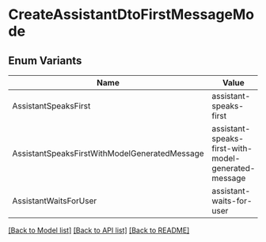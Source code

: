 # CreateAssistantDtoFirstMessageMode

## Enum Variants

| Name | Value |
|---- | -----|
| AssistantSpeaksFirst | assistant-speaks-first |
| AssistantSpeaksFirstWithModelGeneratedMessage | assistant-speaks-first-with-model-generated-message |
| AssistantWaitsForUser | assistant-waits-for-user |


[[Back to Model list]](../README.md#documentation-for-models) [[Back to API list]](../README.md#documentation-for-api-endpoints) [[Back to README]](../README.md)


